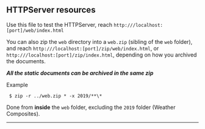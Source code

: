 ## HTTPServer resources

Use this file to test the HTTPServer, reach
`http:///localhost:[port]/web/index.html`

You can also zip the `web` directory into a `web.zip` (sibling of the `web` folder),
and reach `http:///localhost:[port]/zip/web/index.html`, or `http:///localhost:[port]/zip/index.html`, depending on how you archived the documents.

**_All the static documents can be archived in the same zip_**

Example
```
 $ zip -r ../web.zip * -x 2019/**\* 
```
Done from **inside** the `web` folder, excluding the `2019` folder (Weather Composites). 

---
